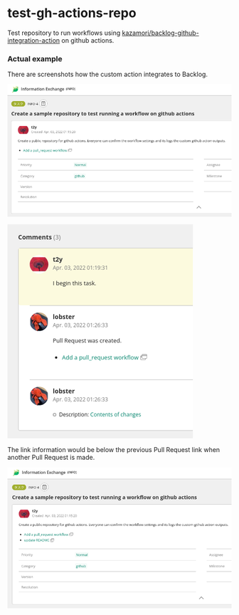 # test-gh-actions-repo

Test repository to run workflows using [kazamori/backlog-github-integration-action](https://github.com/kazamori/backlog-github-integration-action) on github actions.

### Actual example

There are screenshots how the custom action integrates to Backlog.

![](https://github.com/kazamori/test-gh-actions-repo/raw/main/example/pulls/figures/backlog-issue-description1.png)

![](https://github.com/kazamori/test-gh-actions-repo/raw/main/example/pulls/figures/backlog-issue-comments1.png)

The link information would be below the previous Pull Request link when another Pull Request is made.

![](https://github.com/kazamori/test-gh-actions-repo/raw/main/example/pulls/figures/backlog-issue-description2.png)
